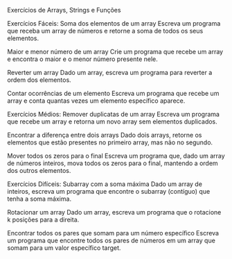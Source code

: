 Exercícios de Arrays, Strings e Funções

Exercícios Fáceis:
Soma dos elementos de um array
Escreva um programa que receba um array de números e retorne a soma de todos os seus elementos.

Maior e menor número de um array
Crie um programa que recebe um array e encontra o maior e o menor número presente nele.

Reverter um array
Dado um array, escreva um programa para reverter a ordem dos elementos.

Contar ocorrências de um elemento
Escreva um programa que recebe um array e conta quantas vezes um elemento específico aparece.

Exercícios Médios:
Remover duplicatas de um array
Escreva um programa que recebe um array e retorna um novo array sem elementos duplicados.

Encontrar a diferença entre dois arrays
Dado dois arrays, retorne os elementos que estão presentes no primeiro array, mas não no segundo.

Mover todos os zeros para o final
Escreva um programa que, dado um array de números inteiros, mova todos os zeros para o final, mantendo a ordem dos outros elementos.

Exercícios Difíceis:
Subarray com a soma máxima
Dado um array de inteiros, escreva um programa que encontre o subarray (contíguo) que tenha a soma máxima.

Rotacionar um array
Dado um array, escreva um programa que o rotacione k posições para a direita.

Encontrar todos os pares que somam para um número específico
Escreva um programa que encontre todos os pares de números em um array que somam para um valor específico target.
